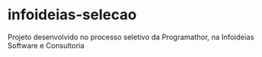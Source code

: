 # infoideias-selecao
Projeto desenvolvido no processo seletivo da Programathor, na Infoideias Software e Consultoria

